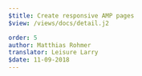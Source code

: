 ```yaml
---
$title: Create responsive AMP pages
$view: /views/docs/detail.j2

order: 5
author: Matthias Rohmer
translator: Leisure Larry
$date: 11-09-2018
---
```

